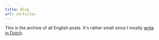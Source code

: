 ```yaml
---
title: Blog
url: /articles
---
```

This is the archive of all English posts. It's rather small since I mostly [write in Dutch](/posts).